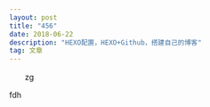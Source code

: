 ```yaml
---
layout: post
title: "456"
date: 2018-06-22 
description: "HEXO配置，HEXO+Github，搭建自己的博客"
tag: 文章
---   
```


　　zg
  
fdh

